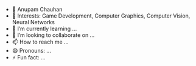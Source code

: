- 👋 Anupam Chauhan
- 👀 Interests: Game Development, Computer Graphics, Computer Vision, Neural Networks
- 🌱 I’m currently learning ...
- 💞️ I’m looking to collaborate on ...
- 📫 How to reach me ...
- 😄 Pronouns: ...
- ⚡ Fun fact: ...

<!---
ApplicationDevelopmentHub/ApplicationDevelopmentHub is a ✨ special ✨ repository because its `README.md` (this file) appears on your GitHub profile.
You can click the Preview link to take a look at your changes.
--->
